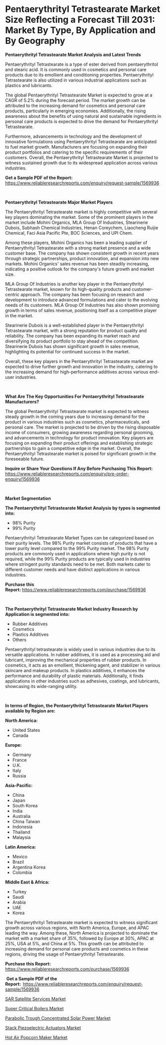 <p><h1>Pentaerythrityl Tetrastearate Market Size Reflecting a Forecast Till 2031: Market By Type, By Application and By Geography</h1></p><p><strong>Pentaerythrityl Tetrastearate Market Analysis and Latest Trends</strong></p>
<p><p>Pentaerythrityl Tetrastearate is a type of ester derived from pentaerythritol and stearic acid. It is commonly used in cosmetics and personal care products due to its emollient and conditioning properties. Pentaerythrityl Tetrastearate is also utilized in various industrial applications such as plastics and lubricants.</p><p>The global Pentaerythrityl Tetrastearate Market is expected to grow at a CAGR of 5.2% during the forecast period. The market growth can be attributed to the increasing demand for cosmetics and personal care products, particularly in emerging economies. Additionally, the rising awareness about the benefits of using natural and sustainable ingredients in personal care products is expected to drive the demand for Pentaerythrityl Tetrastearate.</p><p>Furthermore, advancements in technology and the development of innovative formulations using Pentaerythrityl Tetrastearate are anticipated to fuel market growth. Manufacturers are focusing on expanding their product portfolios and catering to the specific requirements of their customers. Overall, the Pentaerythrityl Tetrastearate Market is projected to witness sustained growth due to its widespread application across various industries.</p></p>
<p><strong>Get a Sample PDF of the Report:&nbsp;</strong> <a href="https://www.reliableresearchreports.com/enquiry/request-sample/1569936">https://www.reliableresearchreports.com/enquiry/request-sample/1569936</a></p>
<p>&nbsp;</p>
<p><strong>Pentaerythrityl Tetrastearate Major Market Players</strong></p>
<p><p>The Pentaerythrityl Tetrastearate market is highly competitive with several key players dominating the market. Some of the prominent players in the market include Mohini Organics, MLA Group Of Industries, Stearinerie Dubois, Subhash Chemical Industries, Henan Coreychem, Liaocheng Ruijie Chemical, Faci Asia Pacific Pte, BOC Sciences, and UPI Chem.</p><p>Among these players, Mohini Organics has been a leading supplier of Pentaerythrityl Tetrastearate with a strong market presence and a wide customer base. The company has shown consistent growth in recent years through strategic partnerships, product innovation, and expansion into new markets. Mohini Organics' sales revenue has been steadily increasing, indicating a positive outlook for the company's future growth and market size.</p><p>MLA Group Of Industries is another key player in the Pentaerythrityl Tetrastearate market, known for its high-quality products and customer-centric approach. The company has been focusing on research and development to introduce advanced formulations and cater to the evolving needs of its customers. MLA Group Of Industries has also shown promising growth in terms of sales revenue, positioning itself as a competitive player in the market.</p><p>Stearinerie Dubois is a well-established player in the Pentaerythrityl Tetrastearate market, with a strong reputation for product quality and reliability. The company has been expanding its market reach and diversifying its product portfolio to stay ahead of the competition. Stearinerie Dubois has shown significant growth in sales revenue, highlighting its potential for continued success in the market.</p><p>Overall, these key players in the Pentaerythrityl Tetrastearate market are expected to drive further growth and innovation in the industry, catering to the increasing demand for high-performance additives across various end-user industries.</p></p>
<p>&nbsp;</p>
<p><strong>What Are The Key Opportunities For Pentaerythrityl Tetrastearate Manufacturers?</strong></p>
<p><p>The global Pentaerythrityl Tetrastearate market is expected to witness steady growth in the coming years due to increasing demand for the product in various industries such as cosmetics, pharmaceuticals, and personal care. The market is projected to be driven by the rising disposable income of consumers, growing awareness regarding personal grooming, and advancements in technology for product innovation. Key players are focusing on expanding their product offerings and establishing strategic partnerships to gain a competitive edge in the market. Overall, the Pentaerythrityl Tetrastearate market is poised for significant growth in the foreseeable future.</p></p>
<p><strong>Inquire or Share Your Questions If Any Before Purchasing This Report:</strong> <a href="https://www.reliableresearchreports.com/enquiry/pre-order-enquiry/1569936">https://www.reliableresearchreports.com/enquiry/pre-order-enquiry/1569936</a></p>
<p>&nbsp;</p>
<p><strong>Market Segmentation</strong></p>
<p><strong>The Pentaerythrityl Tetrastearate Market Analysis by types is segmented into:</strong></p>
<p><ul><li>98% Purity</li><li>99% Purity</li></ul></p>
<p><p>Pentaerythrityl Tetrastearate Market Types can be categorized based on their purity levels. The 98% Purity market consists of products that have a lower purity level compared to the 99% Purity market. The 98% Purity products are commonly used in applications where high purity is not required, while the 99% Purity products are typically used in industries where stringent purity standards need to be met. Both markets cater to different customer needs and have distinct applications in various industries.</p></p>
<p><strong>Purchase this Report:&nbsp;</strong><a href="https://www.reliableresearchreports.com/purchase/1569936">https://www.reliableresearchreports.com/purchase/1569936</a></p>
<p>&nbsp;</p>
<p><strong>The Pentaerythrityl Tetrastearate Market Industry Research by Application is segmented into:</strong></p>
<p><ul><li>Rubber Additives</li><li>Cosmetics</li><li>Plastics Additives</li><li>Others</li></ul></p>
<p><p>Pentaerythrityl tetrastearate is widely used in various industries due to its versatile applications. In rubber additives, it is used as a processing aid and lubricant, improving the mechanical properties of rubber products. In cosmetics, it acts as an emollient, thickening agent, and stabilizer in various skincare and makeup products. In plastics additives, it enhances the performance and durability of plastic materials. Additionally, it finds applications in other industries such as adhesives, coatings, and lubricants, showcasing its wide-ranging utility.</p></p>
<p>&nbsp;</p>
<p><strong>In terms of Region, the Pentaerythrityl Tetrastearate Market Players available by Region are:</strong></p>
<p>
    <p> <strong> North America: </strong>
        <ul>
            <li>United States</li>
            <li>Canada</li>
        </ul>
        </p> 
    <p> <strong> Europe: </strong>
        <ul>
            <li>Germany</li>
            <li>France</li>
            <li>U.K.</li>
            <li>Italy</li>
            <li>Russia</li>
        </ul>
        </p> 
    <p> <strong> Asia-Pacific: </strong>
        <ul>
            <li>China</li>
            <li>Japan</li>
            <li>South Korea</li>
            <li>India</li>
            <li>Australia</li>
            <li>China Taiwan</li>
            <li>Indonesia</li>
            <li>Thailand</li>
            <li>Malaysia</li>
        </ul>
        </p> 
    <p> <strong> Latin America: </strong>
        <ul>
            <li>Mexico</li>
            <li>Brazil</li>
            <li>Argentina Korea</li>
            <li>Colombia</li>
        </ul>
        </p> 
    <p> <strong> Middle East & Africa: </strong>
        <ul>
            <li>Turkey</li>
            <li>Saudi</li>
            <li>Arabia</li>
            <li>UAE</li>
            <li>Korea</li>
        </ul>
    </p>
    </p>
<p><p>The Pentaerythrityl Tetrastearate market is expected to witness significant growth across various regions, with North America, Europe, and APAC leading the way. Among these, North America is projected to dominate the market with a market share of 35%, followed by Europe at 30%, APAC at 25%, USA at 5%, and China at 5%. This growth can be attributed to increasing demand for personal care products and cosmetics in these regions, driving the usage of Pentaerythrityl Tetrastearate.</p></p>
<p><strong>Purchase this Report: </strong><a href="https://www.reliableresearchreports.com/purchase/1569936">https://www.reliableresearchreports.com/purchase/1569936</a></p>
<p>&nbsp;<strong>Get a Sample PDF of the Report:&nbsp;&nbsp;</strong><a href="https://www.reliableresearchreports.com/enquiry/request-sample/1569936">https://www.reliableresearchreports.com/enquiry/request-sample/1569936</a></p>
<p><strong></strong></p>
<p><p><a href="https://issuu.com/reportprime-2/docs/sar-satellite-services-market-size-2030.pptx">SAR Satellite Services Market</a></p><p><a href="https://github.com/mabutironaldo/Market-Research-Report-List-3/blob/main/super-critical-boilers-market.md">Super Critical Boilers Market</a></p><p><a href="https://github.com/bentleemidoriestelle7o/Market-Research-Report-List-1/blob/main/parabolic-trough-concentrated-solar-power-market.md">Parabolic Trough Concentrated Solar Power Market</a></p><p><a href="https://github.com/biheemgalvinlouises6hokrh3h/Market-Research-Report-List-1/blob/main/stack-piezoelectric-actuators-market.md">Stack Piezoelectric Actuators Market</a></p><p><a href="https://issuu.com/reportprime-2/docs/hot-air-popcorn-maker-market-size-2030.pptx">Hot Air Popcorn Maker Market</a></p></p>